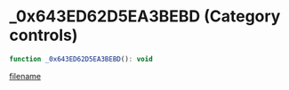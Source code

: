 # _0x643ED62D5EA3BEBD (Category controls)

```js
function _0x643ED62D5EA3BEBD(): void
```

[filename](_0x643ED62D5EA3BEBD_m.md ':include')